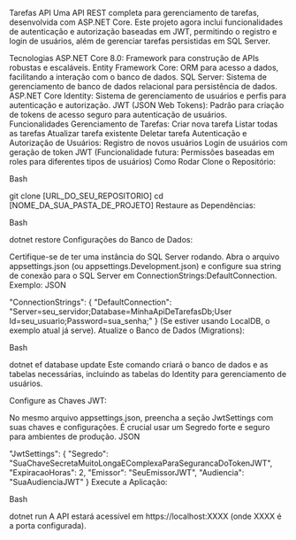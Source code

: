 Tarefas API
Uma API REST completa para gerenciamento de tarefas, desenvolvida com ASP.NET Core. Este projeto agora inclui funcionalidades de autenticação e autorização baseadas em JWT, permitindo o registro e login de usuários, além de gerenciar tarefas persistidas em SQL Server.

Tecnologias
ASP.NET Core 8.0: Framework para construção de APIs robustas e escaláveis.
Entity Framework Core: ORM para acesso a dados, facilitando a interação com o banco de dados.
SQL Server: Sistema de gerenciamento de banco de dados relacional para persistência de dados.
ASP.NET Core Identity: Sistema de gerenciamento de usuários e perfis para autenticação e autorização.
JWT (JSON Web Tokens): Padrão para criação de tokens de acesso seguro para autenticação de usuários.
Funcionalidades
Gerenciamento de Tarefas:
Criar nova tarefa
Listar todas as tarefas
Atualizar tarefa existente
Deletar tarefa
Autenticação e Autorização de Usuários:
Registro de novos usuários
Login de usuários com geração de token JWT
(Funcionalidade futura: Permissões baseadas em roles para diferentes tipos de usuários)
Como Rodar
Clone o Repositório:

Bash

git clone [URL_DO_SEU_REPOSITORIO]
cd [NOME_DA_SUA_PASTA_DE_PROJETO]
Restaure as Dependências:

Bash

dotnet restore
Configurações do Banco de Dados:

Certifique-se de ter uma instância do SQL Server rodando.
Abra o arquivo appsettings.json (ou appsettings.Development.json) e configure sua string de conexão para o SQL Server em ConnectionStrings:DefaultConnection. Exemplo:
JSON

"ConnectionStrings": {
  "DefaultConnection": "Server=seu_servidor;Database=MinhaApiDeTarefasDb;User Id=seu_usuario;Password=sua_senha;"
}
(Se estiver usando LocalDB, o exemplo atual já serve).
Atualize o Banco de Dados (Migrations):

Bash

dotnet ef database update
Este comando criará o banco de dados e as tabelas necessárias, incluindo as tabelas do Identity para gerenciamento de usuários.

Configure as Chaves JWT:

No mesmo arquivo appsettings.json, preencha a seção JwtSettings com suas chaves e configurações. É crucial usar um Segredo forte e seguro para ambientes de produção.
JSON

"JwtSettings": {
  "Segredo": "SuaChaveSecretaMuitoLongaEComplexaParaSegurancaDoTokenJWT",
  "ExpiracaoHoras": 2,
  "Emissor": "SeuEmissorJWT",
  "Audiencia": "SuaAudienciaJWT"
}
Execute a Aplicação:

Bash

dotnet run
A API estará acessível em https://localhost:XXXX (onde XXXX é a porta configurada).
